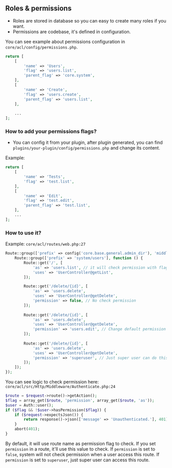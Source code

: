 ## Roles & permissions
- Roles are stored in database so you can easy to create many roles if you want.
- Permissions are codebase, it's defined in configuration.

You can see example about permissions configuration in `core/acl/config/permissions.php`.

```php
return [
    [
        'name' => 'Users',
        'flag' => 'users.list',
        'parent_flag' => 'core.system',
    ],
    [
        'name' => 'Create',
        'flag' => 'users.create',
        'parent_flag' => 'users.list',
    ],
    
    ...
];
```

### How to add your permissions flags?

- You can config it from your plugin, after plugin generated, you can find `plugins/your-plugin/config/permissions.php`
and change its content.

Example: 

```php
return [
    [
        'name' => 'Tests',
        'flag' => 'test.list',
    ],
    [
        'name' => 'Edit',
        'flag' => 'test.edit',
        'parent_flag' => 'test.list',
    ],
    ...
];
```

### How to use it?

Example: `core/acl/routes/web.php:27`

```php
Route::group(['prefix' => config('core.base.general.admin_dir'), 'middleware' => 'auth'], function () {
    Route::group(['prefix' => 'system/users'], function () {
        Route::get('/', [
            'as' => 'users.list', // it will check permission with flag is users.list
            'uses' => 'UserController@getList',
        ]);

        Route::get('/delete/{id}', [
            'as' => 'users.delete',
            'uses' => 'UserController@getDelete',
            'permission' => false, // No check permission
        ]);        
        
        Route::get('/delete/{id}', [
            'as' => 'users.delete',
            'uses' => 'UserController@getDelete',
            'permission' => 'users.edit', // Change default permission flag to check from users.delete to users.edit
        ]);    
        
        Route::get('/delete/{id}', [
            'as' => 'users.delete',
            'uses' => 'UserController@getDelete',
            'permission' => 'superuser', // Just super user can do this
        ]);           
    ]);
});
```

You can see logic to check permission here: `core/acl/src/Http/Middleware/Authenticate.php:24`

```php
$route = $request->route()->getAction();
$flag = array_get($route, 'permission', array_get($route, 'as'));
$user = Auth::user();
if ($flag && !$user->hasPermission($flag)) {
    if ($request->expectsJson()) {
        return response()->json(['message' => 'Unauthenticated.'], 401);
    }
    abort(401);
}
```

By default, it will use route name as permission flag to check. If you set `permission` in a route, it'll use this value to check.
If `permission` is set to `false`, system will not check permission when a user access this route.
If `permission` is set to `superuser`, just super user can access this route.
